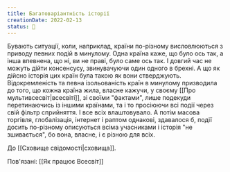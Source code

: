 ```yaml
---
title: Багатоваріантність історії
creationDate: 2022-02-13
status: 🌱
---
```

Бувають ситуації, коли, наприклад, країни по-різному висловлюються з приводу певних подій в минулому. Одна країна каже, що було ось так, а інша впевнена, що ні, ви не праві, було саме ось так. І довгий час не можуть дійти консенсусу, звинувачуючи один одного в брехні.
А що як дійсно історія цих країн була такою як вони стверджують. Відокремленість та певна ізольованість країн в минулому призводила до того, що кожна країна жила, власне кажучи, у своєму [[Про мультивсесвіт|всесвіті]], зі своїми "фактами", лише подекуди перетинаючись із іншими країнами, та і то просіюючи всі події через свій фільтр сприйняття. 
І все всіх влаштовувало. А потім масова торгівля, глобалізація, інтернет і раптом однакові, здавалося б, події досить по-різному описуються всіма учасниками і історія "не зшивається", бо вона, власне, і є різною для всіх.

До [[Сховище свідомості|сховища]].

Пов'язані:  [[Як працює Всесвіт]]